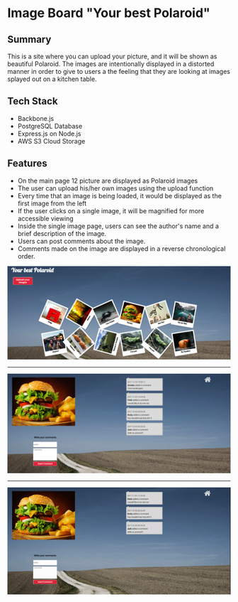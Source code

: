 # Image Board "Your best Polaroid"

## Summary
This is a site where you can upload your picture, and it will be shown as
beautiful Polaroid. The images are intentionally displayed in a distorted manner
in order to give to users a the feeling that they are looking at images splayed out on
a kitchen table.

## Tech Stack
* Backbone.js
* PostgreSQL Database
* Express.js on Node.js
* AWS S3 Cloud Storage

## Features
* On the main page 12 picture are displayed as Polaroid images
* The user can upload his/her own images using the upload function
* Every time that an image is being loaded, it would be displayed as the first image from the left
* If the user clicks on a single image, it will be magnified for more accessible viewing
* Inside the single image page, users can see the author's name and a brief description of the image.
* Users can post comments about the image.
* Comments made on the image are displayed in a reverse chronological order.

![Image Board Homepage](homepage.png)

****

![Image Board Comments](comments.png)


****

![Image Board comments](comments-gif.gif)
